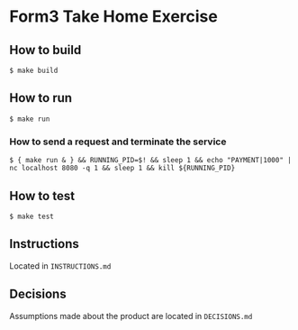 # Form3 Take Home Exercise

## How to build

```
$ make build
```

## How to run

```
$ make run 
```

### How to send a request and terminate the service

```
$ { make run & } && RUNNING_PID=$! && sleep 1 && echo "PAYMENT|1000" | nc localhost 8080 -q 1 && sleep 1 && kill ${RUNNING_PID}
```

## How to test

```
$ make test
```

## Instructions

Located in `INSTRUCTIONS.md`

## Decisions

Assumptions made about the product are located in `DECISIONS.md`
